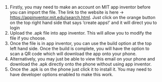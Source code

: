 1. Firstly, you may need to make an account on MIT app inventor before you can import the file. The link to the website is here -> https://appinventor.mit.edu/search.html. Just click on the orange button on the top right hand side that says ‘create apps!’ and it will direct you to login
2. Upload the .apk file into app inventor. This will allow you to modify the file if you choose.
3. Once the file is in app inventor, you can use the build option at the top left hand side. Once the build is complete, you will have the option to scan a QR code which will download the app onto your phone.
4. Alternatively, you may just be able to view this email on your phone and download the .apk directly onto the phone without using app inventor.
5. Once the .apk is on the phone just click it to install it. You may need to have developer options enabled to make this work.